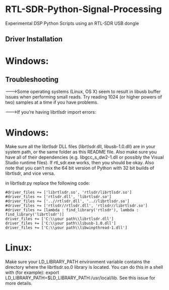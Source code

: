 # RTL-SDR-Python-Signal-Processing
Experimental DSP Python Scripts using an RTL-SDR USB dongle


## Driver Installation

# Windows:


## Troubleshooting

--->Some operating systems (Linux, OS X) seem to result in libusb buffer issues when performing small reads.
Try reading 1024 (or higher powers of two) samples at a time if you have problems.


--->If you’re having librtlsdr import errors:
# Windows:
Make sure all the librtlsdr DLL files (librtlsdr.dll, libusb-1.0.dll) are in your system path, or the same folder as this README file.
Also make sure you have all of their dependencies (e.g. libgcc_s_dw2-1.dll or possibly the Visual Studio runtime files).
If rtl_sdr.exe works, then you should be okay. Also note that you can’t mix the 64 bit version of Python with 32 bit builds of librtlsdr, and vice versa.

in librtlsdr.py replace the following code:

    #driver_files += ['librtlsdr.so', 'rtlsdr/librtlsdr.so']
    #driver_files += ['rtlsdr.dll', 'librtlsdr.so']
    #driver_files += ['..//rtlsdr.dll', '..//librtlsdr.so']
    #driver_files += ['rtlsdr//rtlsdr.dll', 'rtlsdr//librtlsdr.so']
    #driver_files += [lambda : find_library('rtlsdr'), lambda : find_library('librtlsdr')]
    driver_files += ['C:\\your path\\librtlsdr.dll']
    driver_files += ['C:\\your path\\libusb-1.0.dll']
    driver_files += ['C:\\your path\\libwinpthread-1.dll']



# Linux:
Make sure your LD_LIBRARY_PATH environment variable contains the directory where the librtlsdr.so.0 library is located.
You can do this in a shell with (for example): export LD_LIBRARY_PATH=$LD_LIBRARY_PATH:/usr/local/lib. See this issue for more details.



